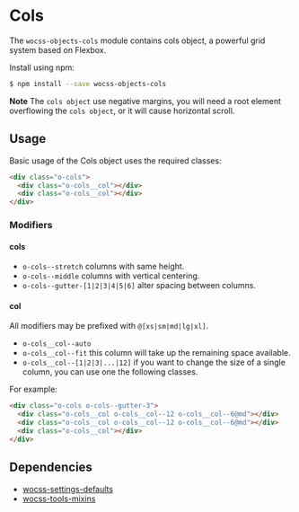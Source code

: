 # Cols

The `wocss-objects-cols` module contains cols object, a powerful grid system based on Flexbox.

Install using npm:

```sh
$ npm install --save wocss-objects-cols
```

**Note** The `cols object` use negative margins, you will need a root element overflowing the `cols object`, or it will cause horizontal scroll.

## Usage

Basic usage of the Cols object uses the required classes:

```html
<div class="o-cols">
  <div class="o-cols__col"></div>
  <div class="o-cols__col"></div>
</div>
```

### Modifiers

#### cols

* `o-cols--stretch` columns with same height.
* `o-cols--middle` columns with vertical centering.
* `o-cols--gutter-[1|2|3|4|5|6]` alter spacing between columns.

#### col

All modifiers may be prefixed with `@[xs|sm|md|lg|xl]`.

* `o-cols__col--auto`
* `o-cols__col--fit` this column will take up the remaining space available.
* `o-cols__col--[1|2|3|...|12]` if you want to change the size of a single column, you can use one the following classes.

For example:

```html
<div class="o-cols o-cols--gutter-3">
  <div class="o-cols__col o-cols__col--12 o-cols__col--6@md"></div>
  <div class="o-cols__col o-cols__col--12 o-cols__col--6@md"></div>
  <div class="o-cols__col"></div>
</div>
```

## Dependencies

* [wocss-settings-defaults](https://github.com/wocss/settings.default)
* [wocss-tools-mixins](https://github.com/wocss/tools.mixins)
